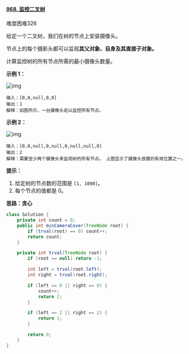 #### [968. 监控二叉树](https://leetcode-cn.com/problems/binary-tree-cameras/)

难度困难326

给定一个二叉树，我们在树的节点上安装摄像头。

节点上的每个摄影头都可以监视**其父对象、自身及其直接子对象。**

计算监控树的所有节点所需的最小摄像头数量。

 

**示例 1：**

![img](https://assets.leetcode-cn.com/aliyun-lc-upload/uploads/2018/12/29/bst_cameras_01.png)

```
输入：[0,0,null,0,0]
输出：1
解释：如图所示，一台摄像头足以监控所有节点。
```

**示例 2：**

![img](https://assets.leetcode-cn.com/aliyun-lc-upload/uploads/2018/12/29/bst_cameras_02.png)

```
输入：[0,0,null,0,null,0,null,null,0]
输出：2
解释：需要至少两个摄像头来监视树的所有节点。 上图显示了摄像头放置的有效位置之一。
```


**提示：**

1. 给定树的节点数的范围是 `[1, 1000]`。
2. 每个节点的值都是 0。

**思路：贪心**

```java
class Solution {
    private int count = 0;
    public int minCameraCover(TreeNode root) {
        if (trval(root) == 0) count++;
        return count;
    }

    private int trval(TreeNode root) {
        if (root == null) return -1;

        int left = trval(root.left);
        int right = trval(root.right);

        if (left == 0 || right == 0) {
            count++;
            return 2;
        }

        if (left == 2 || right == 2) {
            return 1;
        }

        return 0;
    }
}
```


